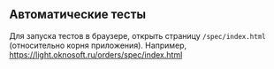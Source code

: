 ## Автоматические тесты
Для запуска тестов в браузере, открыть страницу `/spec/index.html` (относительно корня приложения).
Например, https://light.oknosoft.ru/orders/spec/index.html

